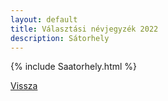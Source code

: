 ```yaml
---
layout: default
title: Választási névjegyzék 2022
description: Sátorhely
---
```


{% include Saatorhely.html %}

[Vissza](./)